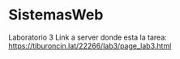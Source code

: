 # SistemasWeb
Laboratorio 3 Link a server donde esta la tarea: https://tiburoncin.lat/22266/lab3/page_lab3.html


